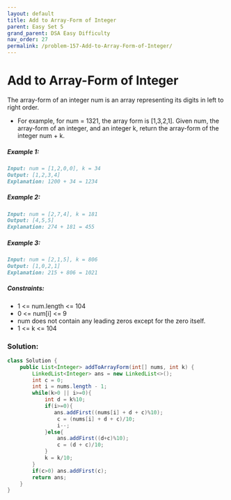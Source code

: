 ```yaml
---
layout: default
title: Add to Array-Form of Integer
parent: Easy Set 5
grand_parent: DSA Easy Difficulty
nav_order: 27
permalink: /problem-157-Add-to-Array-Form-of-Integer/
---
```

# Add to Array-Form of Integer
The array-form of an integer num is an array representing its digits in left to right order.

* For example, for num = 1321, the array form is [1,3,2,1].
Given num, the array-form of an integer, and an integer k, return the array-form of the integer num + k.

##### Example 1:
```markdown
Input: num = [1,2,0,0], k = 34
Output: [1,2,3,4]
Explanation: 1200 + 34 = 1234
```
##### Example 2:
```markdown
Input: num = [2,7,4], k = 181
Output: [4,5,5]
Explanation: 274 + 181 = 455
```
##### Example 3:
```markdown
Input: num = [2,1,5], k = 806
Output: [1,0,2,1]
Explanation: 215 + 806 = 1021
```
##### Constraints:
* 1 <= num.length <= 104
* 0 <= num[i] <= 9
* num does not contain any leading zeros except for the zero itself.
* 1 <= k <= 104

### Solution:
```java
class Solution {
    public List<Integer> addToArrayForm(int[] nums, int k) {
        LinkedList<Integer> ans = new LinkedList<>();
        int c = 0;
        int i = nums.length - 1;
        while(k>0 || i>=0){
            int d = k%10;
            if(i>=0){
               ans.addFirst((nums[i] + d + c)%10);
                c = (nums[i] + d + c)/10;
                i--;
            }else{
                ans.addFirst((d+c)%10);
                c = (d + c)/10;
            }
            k = k/10;
        }
        if(c>0) ans.addFirst(c);
        return ans;
    }
}
```